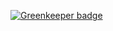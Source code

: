 

[![Greenkeeper badge](https://badges.greenkeeper.io/arlac77/bitbucket-repository-provider.svg)](https://greenkeeper.io/)